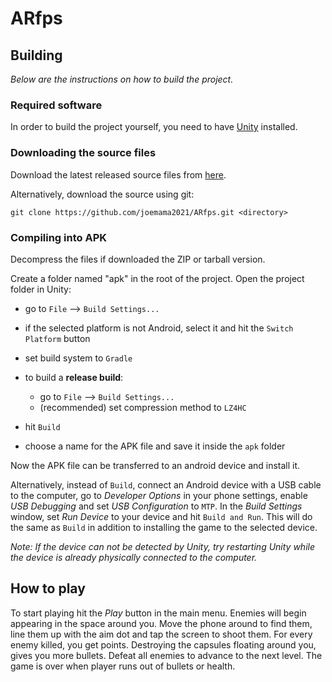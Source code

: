 # ARfps

## Building
*Below are the instructions on how to build the project.*

### Required software
In order to build the project yourself, you need to have [Unity](https://unity3d.com/) installed.

### Downloading the source files
Download the latest released source files from [here](https://github.com/joemama2021/ARfps).

Alternatively, download the source using git:
```
git clone https://github.com/joemama2021/ARfps.git <directory> 
```

### Compiling into APK
Decompress the files if downloaded the ZIP or tarball version.

Create a folder named "apk" in the root of the project.
Open the project folder in Unity:
* go to `File` –> `Build Settings...`
* if the selected platform is not Android, select it and hit the `Switch Platform` button
* set build system to `Gradle`
	
* to build a **release build**:
  * go to `File` –> `Build Settings...`
  * (recommended) set compression method to `LZ4HC`
	
* hit `Build`
* choose a name for the APK file and save it inside the `apk` folder

Now the APK file can be transferred to an android device and install it.

Alternatively, instead of `Build`, connect an Android device with a USB cable to the computer, go to *Developer Options*
in your phone settings, enable *USB Debugging* and set *USB Configuration* to `MTP`. In the *Build Settings* window, set
*Run Device* to your device and hit `Build and Run`. This will do the same as `Build` in addition to installing the
game to the selected device.

*Note: If the device can not be detected by Unity, try restarting Unity while the device is already
physically connected to the computer.*

## How to play
To start playing hit the *Play* button in the main menu. Enemies will begin appearing in the space around you. Move
the phone around to find them, line them up with the aim dot and tap the screen to shoot them. For every enemy killed,
you get points. Destroying the capsules floating around you, gives you more bullets. Defeat all enemies to advance to the
next level. The game is over when player runs out of bullets or health.
